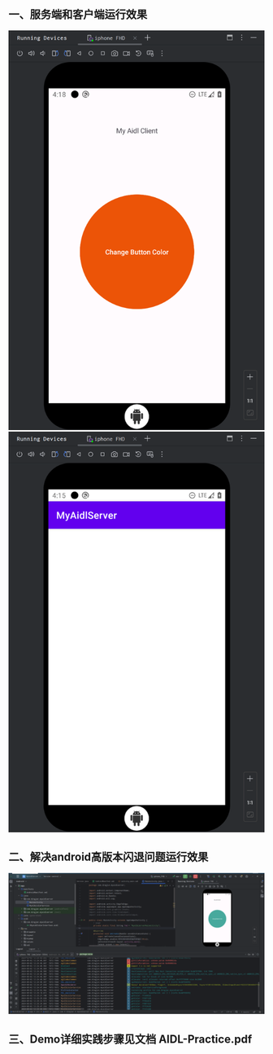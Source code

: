 ## 一、服务端和客户端运行效果
![image text](https://github.com/hgddingjun/MyAIDL/blob/main/Client.jpg "Client")
![image text](https://github.com/hgddingjun/MyAIDL/blob/main/Server.jpg "Server")

## 二、解决android高版本闪退问题运行效果
<div>
  <img src="https://github.com/hgddingjun/MyAIDL/blob/main/AS.jpg" alt="Server" style="margin-right: 10px;">
</div>

## 三、Demo详细实践步骤见文档 AIDL-Practice.pdf
